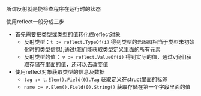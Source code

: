 所谓反射就是能检查程序在运行时的状态


使用reflect一般分成三步

* 首先需要把类型或类型的值转化成reflect对象
	* 反射类型：`t := reflect.TypeOf(i)`    得到类型的`元数据`(相当于类型未初始化时的类型信息),通过t我们能获取类型定义里面的所有元素
	* 反射类型的值： `v := reflect.ValueOf(i)`   得到实际的值，通过v我们获取存储在里面的值，还可以去改变值
* 使用reflect对象获取类型的信息及数据
	* `tag := t.Elem().Field(0).Tag`   获取定义在struct里面的标签
	* `name := v.Elem().Field(0).String()`  获取存储在第一个字段里面的值